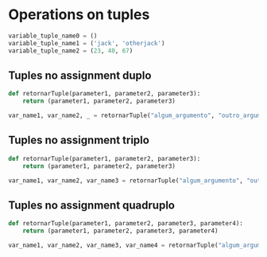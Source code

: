 # Operations on tuples

```python 
variable_tuple_name0 = () 
variable_tuple_name1 = ('jack', 'otherjack')
variable_tuple_name2 = (23, 40, 67)
```  

## Tuples no assignment duplo
```python
def retornarTuple(parameter1, parameter2, parameter3):
    return (parameter1, parameter2, parameter3)

var_name1, var_name2, _ = retornarTuple("algum_argumento", "outro_argumento", 12)
```  

## Tuples no assignment triplo
```python
def retornarTuple(parameter1, parameter2, parameter3):
    return (parameter1, parameter2, parameter3)

var_name1, var_name2, var_name3 = retornarTuple("algum_argumento", "outro_argumento", 12)
```  

## Tuples no assignment quadruplo
```python
def retornarTuple(parameter1, parameter2, parameter3, parameter4):
    return (parameter1, parameter2, parameter3, parameter4)

var_name1, var_name2, var_name3, var_name4 = retornarTuple("algum_argumento", "outro_argumento", 12, "ultimo")
```  